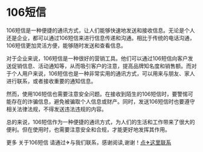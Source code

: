 # 106短信

106短信是一种便捷的通讯方式，让人们能够快速地发送和接收信息。无论是个人还是企业，都可以通过106短信来进行信息传递和沟通。相比于传统的电话沟通，106短信更加灵活方便，能够随时发送和查看信息。

对于企业来说，106短信是一种很好的营销工具。他们可以通过106短信向客户发送促销信息、活动通知等，从而吸引客户的注意，提高品牌知名度和销售额。而对于个人用户来说，106短信也是一种非常实用的通讯方式，可以用来与朋友、家人进行联系，或者接收重要的通知信息。

然而，使用106短信也需要注意安全问题。在接收到陌生的106短信时，要警惕可能存在的诈骗信息，避免被骗取个人信息或财产。同时，发送106短信时也要遵守相关法律法规，不得发送违法违规的内容。

总的来说，106短信作为一种便捷的通讯方式，为人们的生活和工作带来了很大的便利。但在使用时，也需要注意安全和合规，才能更好地发挥其作用。

更多 关于106短信 请通过✈与我们联系，感谢阅读,谢谢！[点✈这里联系](https://gg.k02.cc)